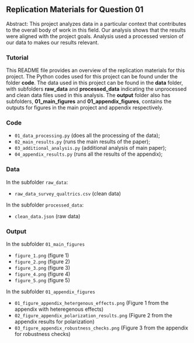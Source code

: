 ## Replication Materials for Question 01

Abstract: This project analyzes data in a particular context that contributes to the overall body of work in this field. Our analysis shows that the results were aligned with the project goals. Analysis used a processed version of our data to makes our results relevant.

### Tutorial

This README file provides an overview of the replication materials for this project. The Python codes used for this project can be found under the folder **code**. The data used in this project can be found in the **data** folder, with subfolders **raw_data** and **processed_data** indicating the unprocessed and clean data files used in this analysis. The **output** folder also has subfolders, **01_main_figures** and **01_appendix_figures**, contains the outputs for figures in the main project and appendix respectively.

### Code

- `01_data_processing.py` (does all the processing of the data);
- `02_main_results.py` (runs the main results of the paper); 
- `03_additional_analysis.py` (additional analysis of main paper);
- `04_appendix_results.py` (runs all the results of the appendix);

### Data

In the subfolder `raw_data`:
- `raw_data_survey_qualtrics.csv` (clean data)

In the subfolder `processed_data`:
- `clean_data.json` (raw data)


### Output

In the subfolder `01_main_figures`
- `figure_1.png` (figure 1)
- `figure_2.png` (figure 2)
- `figure_3.png` (figure 3)
- `figure_4.png` (figure 4)
- `figure_5.png` (figure 5)

In the subfolder `01_appendix_figures`
- `01_figure_appendix_hetergenous_effects.png` (Figure 1 from the appendix with heteregenous effects)
- `02_figure_appendix_polarization_results.png` (Figure 2 from the appendix results for polarization)
- `03_figure_appendix_robustness_checks.png` (Figure 3 from the appendix for robustness checks)
